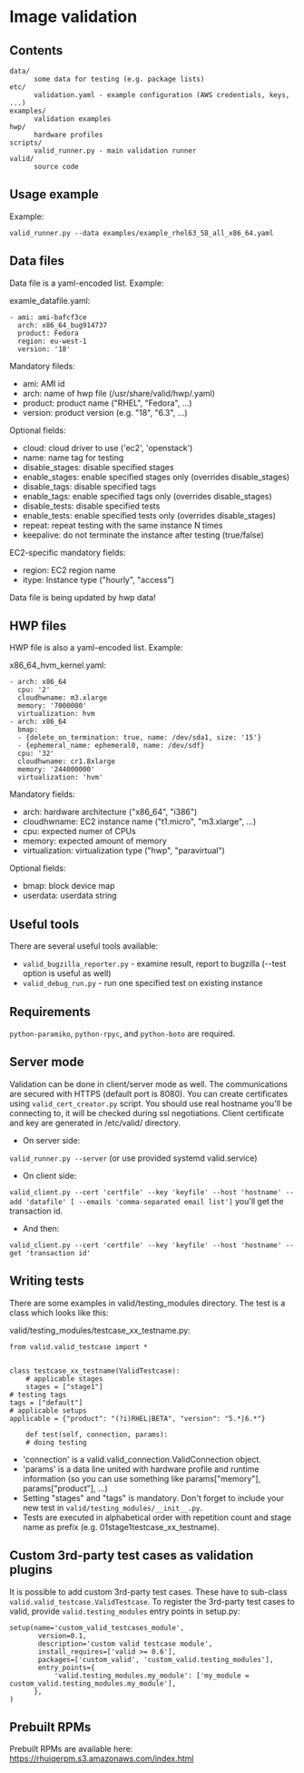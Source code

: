 Image validation
================

Contents
--------
    data/
          some data for testing (e.g. package lists)
    etc/
          validation.yaml - example configuration (AWS credentials, keys, ...)
    examples/
          validation examples
    hwp/
          hardware profiles
    scripts/
          valid_runner.py - main validation runner
    valid/
          source code


Usage example
-------------
Example: 

`valid_runner.py --data examples/example_rhel63_58_all_x86_64.yaml`


Data files
----------
Data file is a yaml-encoded list. Example:

examle_datafile.yaml:

    - ami: ami-bafcf3ce
      arch: x86_64_bug914737
      product: Fedora
      region: eu-west-1
      version: '18'

Mandatory fileds:
* ami: AMI id
* arch: name of hwp file (/usr/share/valid/hwp/<name>.yaml)
* product: product name ("RHEL", "Fedora", ...)
* version: product version (e.g. "18", "6.3", ...)

Optional fields:
* cloud: cloud driver to use ('ec2', 'openstack')
* name: name tag for testing
* disable_stages: disable specified stages
* enable_stages: enable specified stages only (overrides disable_stages)
* disable_tags: disable specified tags
* enable_tags: enable specified tags only (overrides disable_stages)
* disable_tests: disable specified tests
* enable_tests: enable specified tests only (overrides disable_stages)
* repeat: repeat testing with the same instance N times
* keepalive: do not terminate the instance after testing (true/false)

EC2-specific mandatory fields:
* region: EC2 region name
* itype: Instance type ("hourly", "access")

Data file is being updated by hwp data!


HWP files
---------
HWP file is also a yaml-encoded list. Example:

x86_64_hvm_kernel.yaml:

    - arch: x86_64
      cpu: '2'
      cloudhwname: m3.xlarge
      memory: '7000000'
      virtualization: hvm
    - arch: x86_64
      bmap:
      - {delete_on_termination: true, name: /dev/sda1, size: '15'}
      - {ephemeral_name: ephemeral0, name: /dev/sdf}
      cpu: '32'
      cloudhwname: cr1.8xlarge
      memory: '244000000'
      virtualization: 'hvm'

Mandatory fields:
* arch: hardware architecture ("x86_64", "i386")
* cloudhwname: EC2 instance name ("t1.micro", "m3.xlarge", ...)
* cpu: expected numer of CPUs
* memory: expected amount of memory
* virtualization: virtualization type ("hwp", "paravirtual")

Optional fields:
* bmap: block device map
* userdata: userdata string


Useful tools
------------
There are several useful tools available:
* `valid_bugzilla_reporter.py` - examine result, report to bugzilla (--test option is useful as well)
* `valid_debug_run.py` - run one specified test on existing instance


Requirements
------------
`python-paramiko`, `python-rpyc`, and `python-boto` are required.

Server mode
-----------
Validation can be done in client/server mode as well. The communications are secured with HTTPS (default
port is 8080). You can create certificates using `valid_cert_creator.py` script. You should use real hostname
you'll be connecting to, it will be checked during ssl negotiations. Client certificate and key are generated
in /etc/valid/ directory.

* On server side:

`valid_runner.py --server` (or use provided systemd valid.service)

* On client side:

`valid_client.py --cert 'certfile' --key 'keyfile' --host 'hostname' --add 'datafile' [ --emails 'comma-separated email list']`
you'll get the transaction id.

* And then:

`valid_client.py --cert 'certfile' --key 'keyfile' --host 'hostname' --get 'transaction id'`


Writing tests
-------------
There are some examples in valid/testing_modules directory. The test is a class which looks like this:

valid/testing_modules/testcase_xx_testname.py:

    from valid.valid_testcase import *


    class testcase_xx_testname(ValidTestcase):
        # applicable stages
        stages = ["stage1"]
	# testing tags
	tags = ["default"]
	# applicable setups
	applicable = {"product": "(?i)RHEL|BETA", "version": "5.*|6.*"}

        def test(self, connection, params):
	    # doing testing

* 'connection' is a valid.valid_connection.ValidConnection object.
* 'params' is a data line united with hardware profile and runtime information (so you can use something like params["memory"], params["product"], ...)
* Setting "stages" and "tags" is mandatory. Don't forget to include your new test in `valid/testing_modules/__init__.py`.
* Tests are executed in alphabetical order with repetition count and stage name as prefix (e.g. 01stage1testcase_xx_testname).


Custom 3rd-party test cases as validation plugins
-------------------------------------------------
It is possible to add custom 3rd-party test cases. These have to sub-class `valid.valid_testcase.ValidTestcase`.
To register the 3rd-party test cases to valid, provide  `valid.testing_modules` entry points in setup.py:
```
setup(name='custom_valid_testcases_module',
       version=0.1,
       description='custom valid testcase module',
       install_requires=['valid >= 0.6'],
       packages=['custom_valid', 'custom_valid.testing_modules'],
       entry_points={
           'valid.testing_modules.my_module': ['my_module = custom_valid.testing_modules.my_module'],
      },
)
```

Prebuilt RPMs
------------
Prebuilt RPMs are available here: https://rhuiqerpm.s3.amazonaws.com/index.html
